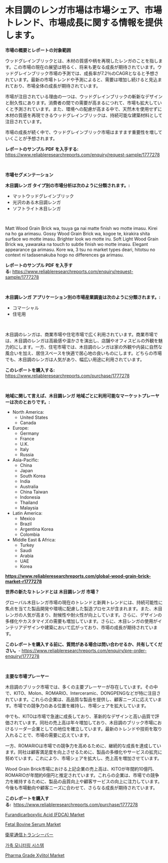 <p><h1>木目調のレンガ市場は市場シェア、市場トレンド、市場成長に関する情報を提供します。</h1></p><p><strong>市場の概要とレポートの対象範囲</strong></p>
<p><p>ウッドグレインブリックとは、木材の質感や柄を再現したレンガのことを指します。この市場の現在の展望は明るく、将来も更なる成長が期待されています。ウッドグレインブリック市場の予測では、成長率が7.2％のCAGRとなると予想されています。最新の市場トレンドや予測によると、需要は増加し続けると見込まれており、市場全体の成長が期待されています。</p><p>市場が注目されている理由の一つは、ウッドグレインブリックの斬新なデザインと耐久性にあります。消費者の間での需要が高まるにつれて、市場も拡大していくと予測されています。また、環境への配慮が高まる中で、天然木を使用せずに木材の質感を再現できるウッドグレインブリックは、持続可能な建築材料として注目されています。</p><p>市場の成長が続く中で、ウッドグレインブリック市場はますます重要性を増していくことが予想されます。</p></p>
<p><strong>レポートのサンプル PDF を入手する:</strong> <a href="https://www.reliableresearchreports.com/enquiry/request-sample/1777278">https://www.reliableresearchreports.com/enquiry/request-sample/1777278</a></p>
<p>&nbsp;</p>
<p><strong>市場セグメンテーション</strong></p>
<p><strong>木目調レンガ タイプ別の市場分析は次のように分類されます。:</strong></p>
<p><ul><li>マットウッドグレインブリック</li><li>光沢のある木目調レンガ</li><li>ソフトライト木目レンガ</li></ul></p>
<p>&nbsp;</p>
<p><p>Matt Wood Grain Brick wa, tsuya ga nai matte finish wo motte imasu. Kirei na ho ga arimasu. Gossy Wood Grain Brick wa, kogoe te, kirakira shita surface wo motte imasu. Brighter look wo motte iru. Soft Light Wood Grain Brick wa, yawaraka na touch to subtle finish wo motte imasu. Elegant appearance ga arimasu. Kore wa, 3 tsu no market types deari, hitotsu no context ni tadasenakuba hogo no differences ga arimasu.</p></p>
<p><strong>レポートのサンプル PDF を入手する:</strong>&nbsp;<a href="https://www.reliableresearchreports.com/enquiry/request-sample/1777278">https://www.reliableresearchreports.com/enquiry/request-sample/1777278</a></p>
<p>&nbsp;</p>
<p><strong> 木目調レンガ アプリケーション別の市場産業調査は次のように分類されます。:</strong></p>
<p><ul><li>コマーシャル</li><li>住宅用</li></ul></p>
<p>&nbsp;</p>
<p><p>木目調のレンガは、商業市場や住宅市場で広く利用されています。商業市場では、木目調のレンガは高級感や温かさを演出し、店舗やオフィスビルの外観を魅力的にします。一方、住宅市場では、木目調のレンガは家の外観や内装に自然な風合いを加え、居住スペースを快適で居心地の良いものにします。どちらの市場でも、木目調のレンガは人気があり、幅広い用途に利用されています。</p></p>
<p><strong>このレポートを購入する:</strong>&nbsp; <a href="https://www.reliableresearchreports.com/purchase/1777278">https://www.reliableresearchreports.com/purchase/1777278</a></p>
<p>&nbsp;</p>
<p><strong>地域に関して言えば、木目調レンガ 地域ごとに利用可能なマーケットプレーヤーは次のとおりです。:</strong></p>
<p><ul>
    <li>
        North America:
        <ul>
            <li>United States</li>
            <li>Canada</li>
        </ul>
    </li>
    <li>
        Europe:
        <ul>
            <li>Germany</li>
            <li>France</li>
            <li>U.K.</li>
            <li>Italy</li>
            <li>Russia</li>
        </ul>
    </li>
    <li>
        Asia-Pacific:
        <ul>
            <li>China</li>
            <li>Japan</li>
            <li>South Korea</li>
            <li>India</li>
            <li>Australia</li>
            <li>China Taiwan</li>
            <li>Indonesia</li>
            <li>Thailand</li>
            <li>Malaysia</li>
        </ul>
    </li>
    <li>
        Latin America:
        <ul>
            <li>Mexico</li>
            <li>Brazil</li>
            <li>Argentina Korea</li>
            <li>Colombia</li>
        </ul>
    </li>
    <li>
        Middle East & Africa:
        <ul>
            <li>Turkey</li>
            <li>Saudi</li>
            <li>Arabia</li>
            <li>UAE</li>
            <li>Korea</li>
        </ul>
    </li>
    </ul></p>
<p><strong><a href="https://www.reliableresearchreports.com/global-wood-grain-brick-market-r1777278">https://www.reliableresearchreports.com/global-wood-grain-brick-market-r1777278</a></strong>&nbsp;</p>
<p><strong>世界の新たなトレンドとは 木目調レンガ 市場？</strong></p>
<p><p>グローバル木目レンガ市場の現在のトレンドと新興トレンドには、持続可能性に焦点を当てた製品開発や環境に配慮した製造プロセスが含まれます。また、木目レンガの人気が高まり、耐候性や耐火性が向上しています。さらに、デザインの多様化やカスタマイズの需要も増加しています。さらに、木目レンガの使用がインテリアデザインや建築において広がっており、市場の成長が期待されています。</p></p>
<p><strong>このレポートを購入する前に、質問がある場合は問い合わせるか、共有してください。</strong>- <a href="https://www.reliableresearchreports.com/enquiry/pre-order-enquiry/1777278">https://www.reliableresearchreports.com/enquiry/pre-order-enquiry/1777278</a></p>
<p>&nbsp;</p>
<p><strong>主要な市場プレーヤー</strong></p>
<p><p>木目調のブリック市場では、多くの主要プレーヤーが存在しています。その中で、KITO、Molon、ROMARIO、Interceramic、DONGPENGなどが特に注目されています。これらの企業は、高品質な製品を提供し、顧客ニーズに応えています。市場での競争力のある位置を維持し、市場シェアを拡大しています。</p><p>中でも、KITOは市場で急速に成長しており、革新的なデザインと高い品質で評価されています。同社の売上高は年々増加しており、木目調のブリック市場におけるリーダー企業としての地位を確立しています。最新のトレンドや技術を取り入れることで、市場の需要に応えています。</p><p>一方、ROMARIOは市場での競争力を高めるために、継続的な成長を達成しています。同社は顧客満足度を向上させるために、製品の多様化やサービスの拡充に努めています。これにより、市場シェアを拡大し、売上高を増加させています。</p><p>Wood Grain Brick市場における上記企業の売上高は、KITOが年間約10億円、ROMARIOが年間約6億円と推定されています。これらの企業は、市場での競争力を維持するために、製品の品質向上や顧客サービスの向上に注力しています。今後も市場動向や顧客ニーズに合わせて、さらなる成長が期待されています。</p></p>
<p><strong>このレポートを購入する:</strong>&nbsp;&nbsp;<a href="https://www.reliableresearchreports.com/purchase/1777278">https://www.reliableresearchreports.com/purchase/1777278</a></p>
<p><p><a href="https://www.linkedin.com/pulse/furandicarboxylic-acid-fdca-market-size-evaluating-its-trends-hmsse?trackingId=fG7nEg52gF%2FXT5Kjx4Wtkg%3D%3D">Furandicarboxylic Acid (FDCA) Market</a></p><p><a href="https://github.com/singletonthaxterkelliehr2df/Market-Research-Report-List-2/blob/main/fetal-bovine-serum-market.md">Fetal Bovine Serum Market</a></p><p><a href="https://medium.com/@hugofirst21/satcom%E3%83%88%E3%83%A9%E3%83%B3%E3%82%B7%E3%83%BC%E3%83%90%E5%B8%82%E5%A0%B4%E3%81%AE%E3%83%A1%E3%83%88%E3%83%AA%E3%82%AF%E3%82%B9%E3%82%92%E8%A7%A3%E8%AA%AD%E3%81%99%E3%82%8B-%E5%B8%82%E5%A0%B4%E3%82%B7%E3%82%A7%E3%82%A2-%E3%83%88%E3%83%AC%E3%83%B3%E3%83%89-%E6%88%90%E9%95%B7%E3%83%91%E3%82%BF%E3%83%BC%E3%83%B3-5ba10396bbd2">衛星通信トランシーバー</a></p><p><a href="https://medium.com/@rickymetzdvm/%EA%B0%80%EC%B6%95-%EB%AA%A8%EB%8B%88%ED%84%B0%EB%A7%81-%EC%8B%9C%EC%8A%A4%ED%85%9C-%EC%8B%9C%EC%9E%A5-%EC%8B%9C%EC%9E%A5-cagr-%EC%8B%9C%EC%9E%A5-%EB%8F%99%ED%96%A5-%EB%B0%8F-%EC%84%B1%EC%9E%A5-%EC%A0%84%EB%9E%B5%EC%97%90-%EB%8C%80%ED%95%9C-%ED%86%B5%EC%B0%B0%EB%A0%A5-e4582e6fe6f1">가축 모니터링 시스템</a></p><p><a href="https://www.linkedin.com/pulse/pharma-grade-xylitol-market-research-report-forecasted-period-pa3fe?trackingId=T12S696zlC0CDB0LX76epg%3D%3D">Pharma Grade Xylitol Market</a></p></p>